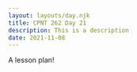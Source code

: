 ```yaml
---
layout: layouts/day.njk
title: CPNT 262 Day 21
description: This is a description
date: 2021-11-08
---
```


A lesson plan!